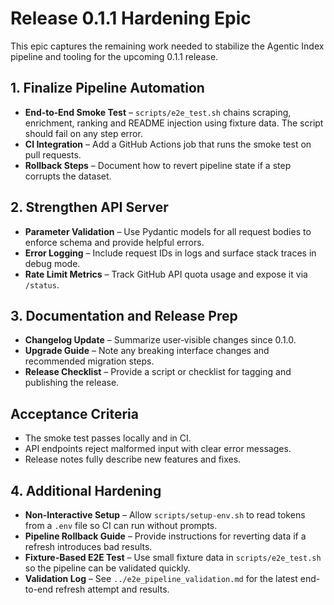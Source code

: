 # Release 0.1.1 Hardening Epic

This epic captures the remaining work needed to stabilize the Agentic Index pipeline and tooling for the upcoming 0.1.1 release.

## 1. Finalize Pipeline Automation
- **End‑to‑End Smoke Test** – `scripts/e2e_test.sh` chains scraping, enrichment, ranking and README injection using fixture data. The script should fail on any step error.
- **CI Integration** – Add a GitHub Actions job that runs the smoke test on pull requests.
- **Rollback Steps** – Document how to revert pipeline state if a step corrupts the dataset.

## 2. Strengthen API Server
- **Parameter Validation** – Use Pydantic models for all request bodies to enforce schema and provide helpful errors.
- **Error Logging** – Include request IDs in logs and surface stack traces in debug mode.
- **Rate Limit Metrics** – Track GitHub API quota usage and expose it via `/status`.

## 3. Documentation and Release Prep
- **Changelog Update** – Summarize user‑visible changes since 0.1.0.
- **Upgrade Guide** – Note any breaking interface changes and recommended migration steps.
- **Release Checklist** – Provide a script or checklist for tagging and publishing the release.

## Acceptance Criteria
- The smoke test passes locally and in CI.
- API endpoints reject malformed input with clear error messages.
- Release notes fully describe new features and fixes.

## 4. Additional Hardening
- **Non-Interactive Setup** – Allow `scripts/setup-env.sh` to read tokens from a `.env` file so CI can run without prompts.
- **Pipeline Rollback Guide** – Provide instructions for reverting data if a refresh introduces bad results.
- **Fixture-Based E2E Test** – Use small fixture data in `scripts/e2e_test.sh` so the pipeline can be validated quickly.
- **Validation Log** – See `../e2e_pipeline_validation.md` for the latest end-to-end refresh attempt and results.
